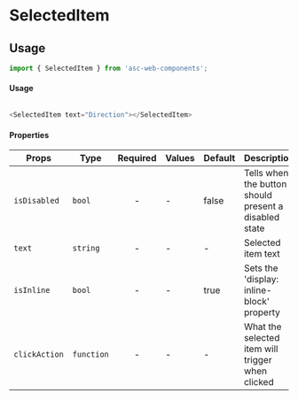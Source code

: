 # SelectedItem

## Usage

```js
import { SelectedItem } from 'asc-web-components';
```


#### Usage

```js

<SelectedItem text="Direction"></SelectedItem>

```

#### Properties

| Props              | Type     | Required | Values                      | Default   | Description                                                                                                                                      |
| ------------------ | -------- | :------: | --------------------------- | --------- | -------------------------------------------------------------------------------------------------------------------------------------------------------------- |
| `isDisabled`       | `bool`     |    -     | -                     | false     | Tells when the button should present a disabled state                   |
| `text`             | `string`   |    -     | -                     | -         | Selected item text                                                      |
| `isInline`         | `bool`     |    -     | -                     | true      | Sets the 'display: inline-block' property                               |
| `clickAction`      | `function` |    -     | -                     | -         | What the selected item will trigger when clicked                        |



